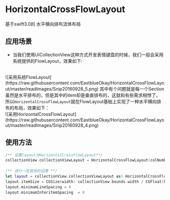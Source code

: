 # HorizontalCrossFlowLayout
基于swift3.0的 水平横向排布流体布局


## 应用场景
- 当我们使用UICollectionView这种方式开发表情键盘的时候，我们一般会采用系统提供的FlowLayout，效果如下:
<br />
![采用系统FlowLayout](https://raw.githubusercontent.com/EastblueOkay/HorizontalCrossFlowLayout/master/readImages/Snip20160928_5.png)  
其中有个问题就是每一个Section虽然是水平排布的，但是其中的item却是垂直排布的，这就和有些需求相悖了，所以<code>HorizontalCrossFlowLayout</code>就在FlowLayout基础上实现了一种水平横向排布的布局，效果如下：  
<br />
![采用HorizontalCrossFlowLayout](https://raw.githubusercontent.com/EastblueOkay/HorizontalCrossFlowLayout/master/readImages/Snip20160928_4.png)


## 使用方法
```swift
/** 设置layout为HorizontalCrossFlowLayout**/
collectionView.collectionViewLayout = HorizontalCrossFlowLayout(colNumber: kColNumber, lineNumber: kLineNumber)

/** 进行一些其他的设置 **/
let layout = collectionView.collectionViewLayout as! HorizontalCrossFlowLayout
layout.itemSize = CGSize(width: collectionView.bounds.width / CGFloat(kColNumber), height: collectionView.bounds.height / CGFloat(kLineNumber))
layout.minimumLineSpacing = 0
layout.minimumInteritemSpacing  = 0

```
